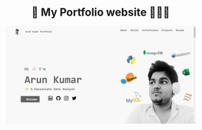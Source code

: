 <h1  align="center"> 🎉 My Portfolio website 👨🏻‍💻</h1>
<p align="center;">
  <img width="1000" src="https://github.com/00arunkumar/portfolio-website/blob/main/screenshot.png">
</p>
